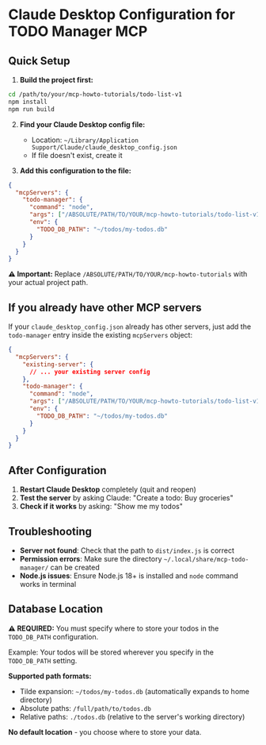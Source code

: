 # Claude Desktop Configuration for TODO Manager MCP

## Quick Setup

1. **Build the project first:**
```bash
cd /path/to/your/mcp-howto-tutorials/todo-list-v1
npm install
npm run build
```

2. **Find your Claude Desktop config file:**
   - Location: `~/Library/Application Support/Claude/claude_desktop_config.json`
   - If file doesn't exist, create it

3. **Add this configuration to the file:**

```json
{
  "mcpServers": {
    "todo-manager": {
      "command": "node",
      "args": ["/ABSOLUTE/PATH/TO/YOUR/mcp-howto-tutorials/todo-list-v1/dist/index.js"],
      "env": {
        "TODO_DB_PATH": "~/todos/my-todos.db"
      }
    }
  }
}
```

**⚠️ Important:** Replace `/ABSOLUTE/PATH/TO/YOUR/mcp-howto-tutorials` with your actual project path.

## If you already have other MCP servers

If your `claude_desktop_config.json` already has other servers, just add the `todo-manager` entry inside the existing `mcpServers` object:

```json
{
  "mcpServers": {
    "existing-server": {
      // ... your existing server config
    },
    "todo-manager": {
      "command": "node",
      "args": ["/ABSOLUTE/PATH/TO/YOUR/mcp-howto-tutorials/todo-list-v1/dist/index.js"],
      "env": {
        "TODO_DB_PATH": "~/todos/my-todos.db"
      }
    }
  }
}
```

## After Configuration

1. **Restart Claude Desktop** completely (quit and reopen)
2. **Test the server** by asking Claude: "Create a todo: Buy groceries"
3. **Check if it works** by asking: "Show me my todos"

## Troubleshooting

- **Server not found**: Check that the path to `dist/index.js` is correct
- **Permission errors**: Make sure the directory `~/.local/share/mcp-todo-manager/` can be created
- **Node.js issues**: Ensure Node.js 18+ is installed and `node` command works in terminal

## Database Location

**⚠️ REQUIRED:** You must specify where to store your todos in the `TODO_DB_PATH` configuration.

Example: Your todos will be stored wherever you specify in the `TODO_DB_PATH` setting.

**Supported path formats:**
- Tilde expansion: `~/todos/my-todos.db` (automatically expands to home directory)  
- Absolute paths: `/full/path/to/todos.db`
- Relative paths: `./todos.db` (relative to the server's working directory)

**No default location** - you choose where to store your data.
